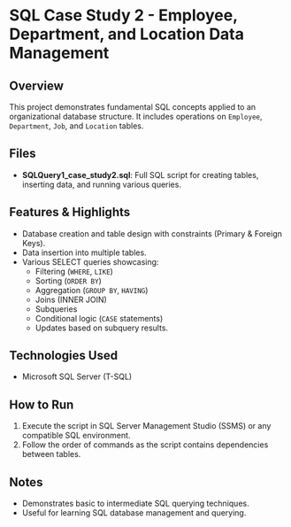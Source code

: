 # SQL Case Study 2 - Employee, Department, and Location Data Management

##  Overview
This project demonstrates fundamental SQL concepts applied to an organizational database structure. It includes operations on `Employee`, `Department`, `Job`, and `Location` tables.

##  Files
- **SQLQuery1_case_study2.sql**: Full SQL script for creating tables, inserting data, and running various queries.

##  Features & Highlights
- Database creation and table design with constraints (Primary & Foreign Keys).
- Data insertion into multiple tables.
- Various SELECT queries showcasing:
  - Filtering (`WHERE`, `LIKE`)
  - Sorting (`ORDER BY`)
  - Aggregation (`GROUP BY`, `HAVING`)
  - Joins (INNER JOIN)
  - Subqueries
  - Conditional logic (`CASE` statements)
  - Updates based on subquery results.

##  Technologies Used
- Microsoft SQL Server (T-SQL)

##  How to Run
1. Execute the script in SQL Server Management Studio (SSMS) or any compatible SQL environment.
2. Follow the order of commands as the script contains dependencies between tables.

##  Notes
- Demonstrates basic to intermediate SQL querying techniques.
- Useful for learning SQL database management and querying.

